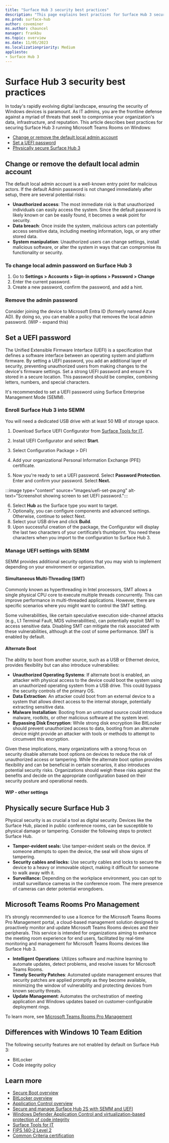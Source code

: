 ```yaml
---
title: "Surface Hub 3 security best practices"
description: "This page explains best practices for Surface Hub 3 security."
ms.prod: surface-hub
author: coveminer
ms.author: chauncel
manager: frankbu
ms.topic: overview
ms.date: 11/05/2023
ms.localizationpriority: Medium
appliesto:
- Surface Hub 3
---
```

# Surface Hub 3 security best practices

In today's rapidly evolving digital landscape, ensuring the security of Windows devices is paramount. As IT admins, you are the frontline defense against a myriad of threats that seek to compromise your organization's data, infrastructure, and reputation. This article describes best practices for securing Surface Hub 3 running Microsoft Teams Rooms on Windows:

- [Change or remove the default local admin account](#change-or-remove-the-default-local-admin-account)
- [Set a UEFI password](#set-a-uefi-password)
- [Physically secure Surface Hub 3](#physically-secure-surface-hub-3)

## Change or remove the default local admin account

The default local admin account is a well-known entry point for malicious actors. If the default Admin password is not changed immediately after setup, there are several potential risks:

- **Unauthorized access**: The most immediate risk is that unauthorized individuals can easily access the system. Since the default password is likely known or can be easily found, it becomes a weak point for security.
- **Data breach**: Once inside the system, malicious actors can potentially access sensitive data, including meeting information, logs, or any other stored data.
- **System manipulation**: Unauthorized users can change settings, install malicious software, or alter the system in ways that can compromise its functionality or security.

### To change local admin password on Surface Hub 3 

1. Go to **Settings > Accounts > Sign-in options > Password > Change**
2. Enter the current password.
3. Create a new password, confirm the password, and add a hint.

### Remove the admin password 

Consider joining the device to Microsoft Entra ID (formerly named Azure AD). By doing so, you can enable a policy that removes the local admin password. (WIP - expand this)

## Set a UEFI password

The Unified Extensible Firmware Interface (UEFI) is a specification that defines a software interface between an operating system and platform firmware. By setting a UEFI password, you add an additional layer of security, preventing unauthorized users from making changes to the device's firmware settings. Set a strong UEFI password and ensure it's stored in a secure location. This password should be complex, combining letters, numbers, and special characters. 

It's recommended to set a UEFI password using Surface Enterprise Management Mode (SEMM). 

### Enroll Surface Hub 3 into SEMM

You will need a dedicated USB drive with at least 50 MB of storage space.  

1. Download Surface UEFI Configurator from [Surface Tools for IT](https://www.microsoft.com/download/details.aspx?id=46703).

2. Install UEFI Configurator and select **Start**.
3. Select Configuration Package > DFI
4. Add your organizational Personal Information Exchange (PFE) certificate. 
5. Now you're ready to set a UEFI password. Select **Password Protection**. Enter and confirm your password. Select **Next.**

:::image type="content" source="images/uefi-set-pw.png" alt-text="Screenshot showing screen to set UEFI password.":::

6. Select **Hub** as the Surface type you want to target. 
7. Optionally, you can configure components and advanced settings. Otherwise, continue to select Next. 
8. Select your USB drive and click **Build**.
9. Upon successful creation of the package, the Configurator will display the last two characters of your certificate’s thumbprint. You need these characters when you import to the configuration to Surface Hub 3.

### Manage UEFI settings with SEMM

SEMM provides additional security options that you may wish to implement depending on your environment or organization. 

#### Simultaneous Multi-Threading (SMT)

Commonly known as hyperthreading in Intel processors, SMT allows a single physical CPU core to execute multiple threads concurrently. This can improve performance in multi-threaded applications. However, there are specific scenarios where you might want to control the SMT setting. 

Some vulnerabilities, like certain speculative execution side-channel attacks (e.g., L1 Terminal Fault, MDS vulnerabilities), can potentially exploit SMT to access sensitive data. Disabling SMT can mitigate the risk associated with these vulnerabilities, although at the cost of some performance. SMT is enabled by default. 

#### Alternate Boot

The ability to boot from another source, such as a USB or Ethernet device, provides flexibility but can also introduce vulnerabilies: 

- **Unauthorized Operating Systems**: If alternate boot is enabled, an attacker with physical access to the device could boot the system using an unauthorized operating system from a USB drive. This could bypass the security controls of the primary OS.
- **Data Extraction**: An attacker could boot from an external device to a system that allows direct access to the internal storage, potentially extracting sensitive data.
- **Malware Installation**: Booting from an untrusted source could introduce malware, rootkits, or other malicious software at the system level.
- **Bypassing Disk Encryption**: While strong disk encryption like BitLocker should prevent unauthorized access to data, booting from an alternate device might provide an attacker with tools or methods to attempt to circumvent this encryption.

Given these implications, many organizations with a strong focus on security disable alternate boot options on devices to reduce the risk of unauthorized access or tampering. While the alternate boot option provides flexibility and can be beneficial in certain scenarios, it also introduces potential security risks. Organizations should weigh these risks against the benefits and decide on the appropriate configuration based on their security posture and operational needs.

#### WIP - other settings

## Physically secure Surface Hub 3

Physical security is as crucial a tool as digital security. Devices like the Surface Hub, placed in public conference rooms, can be susceptible to physical damage or tampering. Consider the following steps to protect Surface Hub. 

- **Tamper-evident seals:** Use tamper-evident seals on the device. If someone attempts to open the device, the seal will show signs of tampering.
- **Security cables and locks:** Use security cables and locks to secure the device to a heavy or immovable object, making it difficult for someone to walk away with it.
- **Surveillance:** Depending on the workplace environment, you can opt to install surveillance cameras in the conference room. The mere presence of cameras can deter potential wrongdoers.

## Microsoft Teams Rooms Pro Management 

It’s strongly recommended to use a licence for the Microsoft Teams Rooms Pro Management portal, a cloud-based management solution designed to proactively monitor and update Microsoft Teams Rooms devices and their peripherals. This service is intended for organizations aiming to enhance the meeting room experience for end users, facilitated by real-time monitoring and management for Microsoft Teams Rooms devices like Surface Hub 3. 

- **Intelligent Operations**: Utilizes software and machine learning to automate updates, detect problems, and resolve issues for Microsoft Teams Rooms.
- **Timely Security Patches**: Automated update management ensures that security patches are applied promptly as they become available, minimizing the window of vulnerability and protecting devices from known security threats.
- **Update Management**: Automates the orchestration of meeting application and Windows updates based on customer-configurable deployment rings.

To learn more, see [Microsoft Teams Rooms Pro Management](/microsoftteams/rooms/rooms-pro-management)

## Differences with Windows 10 Team Edition

The following security features are not enabled by default on Surface Hub 3: 

- BitLocker 
- Code integrity policy

## Learn more

- [Secure Boot overview](/windows-hardware/design/device-experiences/oem-secure-boot)
- [BitLocker overview](/windows/security/information-protection/bitlocker/bitlocker-overview)
- [Application Control overview](/windows/security/threat-protection/windows-defender-application-control/windows-defender-application-control)
- [Secure and manage Surface Hub 2S with SEMM and UEFI](/surface-hub/surface-hub-2s-secure-with-uefi-semm)
- [Windows Defender Application Control and virtualization-based protection of code integrity](/windows/security/threat-protection/device-guard/introduction-to-device-guard-virtualization-based-security-and-windows-defender-application-control)
- [Surface Tools for IT](https://www.microsoft.com/download/details.aspx?id=46703)
- [FIPS 140-2 Level 2](/windows/security/threat-protection/fips-140-validation)
- [Common Criteria certification](/windows/security/threat-protection/windows-platform-common-criteria)

